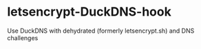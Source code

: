 # letsencrypt-DuckDNS-hook
Use DuckDNS with dehydrated (formerly letsencrypt.sh) and DNS challenges
